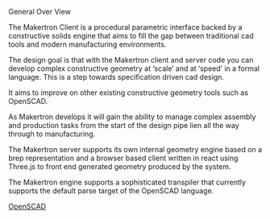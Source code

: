 General Over View

The Makertron Client is a procedural parametric interface backed by a constructive solids engine that aims to fill the gap between traditional cad tools and modern manufacturing environments.

The design goal is that with the Makertron client and server code you can develop  complex constructive geometry at ‘scale’ and at ‘speed’ in a formal language. This is a step towards specification driven cad design. 

It aims to improve on other existing constructive geometry tools such as OpenSCAD. 

As Makertron develops it will gain the ability to manage complex assembly and production tasks from the start of the design pipe lien all the way through to manufacturing. 

The Makertron server supports its own internal geometry engine based on a brep representation and a browser based client written in react using Three.js to front end generated geometry produced by the system. 

The Makertron engine supports a sophisticated transpiler that currently supports the default parse target of the OpenSCAD language. 

<a href="http://www.openscad.org">OpenSCAD</a>

